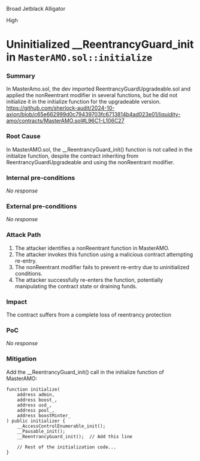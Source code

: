 Broad Jetblack Alligator

High

# Uninitialized __ReentrancyGuard_init in `MasterAMO.sol::initialize`

### Summary

In MasterAmo.sol, the dev imported ReentrancyGuardUpgradeable.sol and applied the nonReentrant modifier in several functions, but he did not initialize it in the initialize function for the upgradeable version.
https://github.com/sherlock-audit/2024-10-axion/blob/c65e662999d0c79439703fc6713814b4ad023e01/liquidity-amo/contracts/MasterAMO.sol#L96C1-L106C27

### Root Cause

In MasterAMO.sol, the __ReentrancyGuard_init() function is not called in the initialize function, despite the contract inheriting from ReentrancyGuardUpgradeable and using the nonReentrant modifier.

### Internal pre-conditions

_No response_

### External pre-conditions

_No response_

### Attack Path

1. The attacker identifies a nonReentrant function in MasterAMO.  
2. The attacker invokes this function using a malicious contract attempting re-entry.  
3. The nonReentrant modifier fails to prevent re-entry due to uninitialized conditions.  
4. The attacker successfully re-enters the function, potentially manipulating the contract state or draining funds.

### Impact

The contract suffers from a complete loss of reentrancy protection

### PoC

_No response_

### Mitigation

Add the __ReentrancyGuard_init() call in the initialize function of MasterAMO:
```solidity
function initialize(
    address admin,
    address boost_,
    address usd_,
    address pool_,
    address boostMinter_
) public initializer {
    __AccessControlEnumerable_init();
    __Pausable_init();
    __ReentrancyGuard_init();  // Add this line
    
    // Rest of the initialization code...
}
```